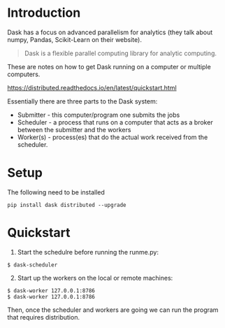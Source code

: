 # Introduction

Dask has a focus on advanced parallelism for analytics (they talk about numpy, Pandas, Scikit-Learn on their website). 

> Dask is a flexible parallel computing library for analytic computing.

These are notes on how to get Dask running on a computer or multiple computers.

https://distributed.readthedocs.io/en/latest/quickstart.html

Essentially there are three parts to the Dask system:  
  * Submitter - this computer/program one submits the jobs
  * Scheduler - a process that runs on a computer that acts as a broker between the submitter and the workers
  * Worker(s) - process(es) that do the actual work received from the scheduler.

# Setup

The following need to be installed

```
pip install dask distributed --upgrade
```


# Quickstart

1) Start the schedulre before running the runme.py:

```
$ dask-scheduler
```

2) Start up the workers on the local or remote machines:

```
$ dask-worker 127.0.0.1:8786
$ dask-worker 127.0.0.1:8786
```

Then, once the scheduler and workers are going we can run the program that requires distribution.
